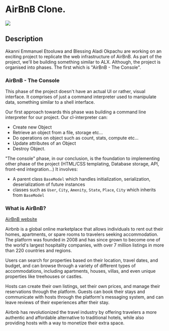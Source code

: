 # AirBnB Clone.

![](./airbnb_logo.png)

## Description

Akanni Emmanuel Etooluwa and Blessing Aladi Okpachu are working on an exciting project to replicate the web infrastructure of AirBnB.
As part of the project, we'll be building something similar to ALX.
Although, the project is organised into phases. The first which is "AirBnB - The Console".

### AirBnB - The Console
This phase of the project doesn't have an actual UI or rather, visual interface. It comprises of just a command interpreter used to manipulate data, something similar to a shell interface.

Our first approach towards this phase was building a command line interpreter for our project. Our cl-interpreter can:

- Create new Object
- Retrieve an object from a file, storage etc...
- Do operations on object such as count, stats, compute etc...
- Update attributes of an Object
- Destroy Object.

"The console" phase, in our conclusion, is the foundation to implementing other phase of the project (HTML/CSS templating, Database storage, API, front-end integration...)
It involves:

- A parent class `BaseModel` which handles initialization, serialization, deserializatiom of future instances
- classes such as `User`, `City`, `Amenity`, `State`, `Place`, `City` which inherits from `BaseModel`

### What is AirBnB?

[AirBnB website](http://www.airbnb.com/)

Airbnb is a global online marketplace that allows individuals to rent out their homes, apartments, or spare rooms to travelers seeking accommodation. The platform was founded in 2008 and has since grown to become one of the world's largest hospitality companies, with over 7 million listings in more than 220 countries and regions.

Users can search for properties based on their location, travel dates, and budget, and can browse through a variety of different types of accommodations, including apartments, houses, villas, and even unique properties like treehouses or castles.

Hosts can create their own listings, set their own prices, and manage their reservations through the platform. Guests can book their stays and communicate with hosts through the platform's messaging system, and can leave reviews of their experiences after their stay.

Airbnb has revolutionized the travel industry by offering travelers a more authentic and affordable alternative to traditional hotels, while also providing hosts with a way to monetize their extra space.


